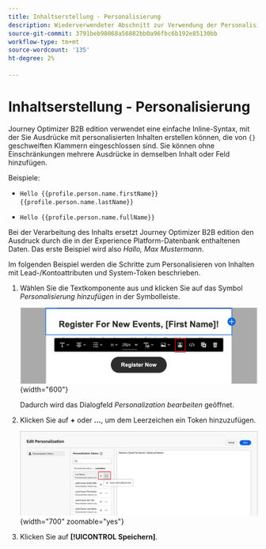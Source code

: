```yaml
---
title: Inhaltserstellung - Personalisierung
description: Wiederverwendeter Abschnitt zur Verwendung der Personalisierung für die Inhaltserstellung
source-git-commit: 3791beb98068a56882bb0a96fbc6b192e85130bb
workflow-type: tm+mt
source-wordcount: '135'
ht-degree: 2%

---
```


# Inhaltserstellung - Personalisierung

Journey Optimizer B2B edition verwendet eine einfache Inline-Syntax, mit der Sie Ausdrücke mit personalisierten Inhalten erstellen können, die von `{}` geschweiften Klammern eingeschlossen sind. Sie können ohne Einschränkungen mehrere Ausdrücke in demselben Inhalt oder Feld hinzufügen.

Beispiele:

* `Hello {{profile.person.name.firstName}} {{profile.person.name.lastName}}`

* `Hello {{profile.person.name.fullName}}`

Bei der Verarbeitung des Inhalts ersetzt Journey Optimizer B2B edition den Ausdruck durch die in der Experience Platform-Datenbank enthaltenen Daten. Das erste Beispiel wird also _Hallo, Max Mustermann_.

Im folgenden Beispiel werden die Schritte zum Personalisieren von Inhalten mit Lead-/Kontoattributen und System-Token beschrieben.

1. Wählen Sie die Textkomponente aus und klicken Sie auf das Symbol _Personalisierung hinzufügen_ in der Symbolleiste.

   ![Klicken Sie auf das Symbol Personalisieren ](../assets/content-design-shared/visual-designer-personalize-icon.png){width="600"}

   Dadurch wird das Dialogfeld _Personalization bearbeiten_ geöffnet.

1. Klicken Sie auf **+** oder **…**, um dem Leerzeichen ein Token hinzuzufügen.

   ![Personalisierten Text mithilfe von Token erstellen](../assets/content-design-shared/visual-designer-personalize-dialog.png){width="700" zoomable="yes"}

1. Klicken Sie auf **[!UICONTROL Speichern]**.
